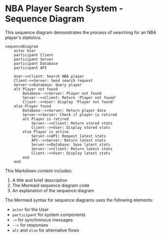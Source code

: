 # NBA Player Search System - Sequence Diagram

This sequence diagram demonstrates the process of searching for an NBA player's statistics.

```mermaid
sequenceDiagram
    actor User
    participant Client
    participant Server
    participant Database
    participant API

    User->>Client: Search NBA player
    Client->>Server: Send search request
    Server->>Database: Query player
    alt Player not found
        Database-->>Server: Player not found
        Server-->>Client: Return 'Player not found'
        Client-->>User: Display 'Player not found'
    else Player found
        Database-->>Server: Return player data
        Server->>Server: Check if player is retired
        alt Player is retired
            Server-->>Client: Return stored stats
            Client-->>User: Display stored stats
        else Player is active
            Server->>API: Request latest stats
            API-->>Server: Return latest stats
            Server->>Database: Save latest stats
            Server-->>Client: Return latest stats
            Client-->>User: Display latest stats
        end
    end
```

This Markdown content includes:

1. A title and brief description
2. The Mermaid sequence diagram code
3. An explanation of the sequence diagram

The Mermaid syntax for sequence diagrams uses the following elements:

- `actor` for the User
- `participant` for system components
- `->` for synchronous messages
- `-->` for responses
- `alt` and `else` for alternative flows
